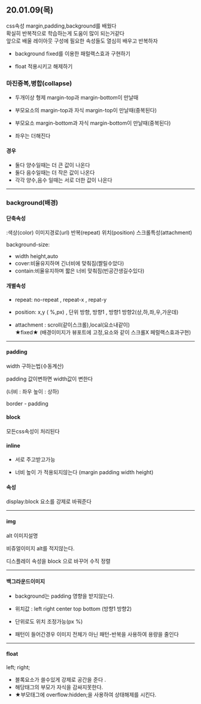 ## 20.01.09(목)

css속성 margin,padding,background를 배웠다   
확실히 반복적으로 학습하는게 도움이 많이 되는거같다   
앞으로 배울 레이아웃 구성에 필요한 속성들도 열심히 배우고 반복하자

+ background fixed를 이용한 패럴랙스효과 구현하기

+ float 적용시키고 해제하기




### 마진중복,병합(collapse)

+ 두개이상 형제 margin-top과 margin-bottom이 만날때

+ 부모요소의 margin-top과 자식 margin-top이 만날때(중복된다)

+ 부모요소 margin-bottom과 자식 margin-bottom이 만날때(중복된다)

+ 좌우는 더해진다

#### 경우
+ 둘다 양수일때는 더 큰 값이 나온다
+ 둘다 음수일때는 더 작은 값이 나온다
+ 각각 양수,음수 일때는 서로 더한 값이 나온다

---

### background(배경)

#### 단축속성

:색상(color) 이미지경로(url) 반복(repeat) 위치(position) 스크롤특성(attachment) 

background-size:   

+ width height,auto   
+ cover:비율유지하며 긴너비에 맞춰짐(짤릴수았다)   
+ contain:비율유지하며 짧은 너비 맞춰짐(빈공간생길수있다)

#### 개별속성

+ repeat: no-repeat , repeat-x , repat-y

+ position: x,y ( %,px) , 단위 방향, 방향1 , 방향1 방향2(상,하,좌,우,가운데) 

+ attachment : scroll(같이스크롤),local(요소내같이)   
★fixed★
(배경이미지가 뷰포트에 고정,요소와 같이 스크롤X 페럴랙스효과구현)


---

#### padding 

width  구하는법(수동계산)

padding 값이변하면 width값이 변한다

(너비 : 좌우 높이 : 상하) 

border - padding

#### block 

모든css속성이 처리된다 

#### inline 

+ 서로 주고받고가능 

+ 너비 높이 가 적용되지않는다
(margin padding width height)
 
#### 속성
display:block  요소를 강제로 바꿔준다 

---

#### img 

alt 이미지설명 

비쥬얼이미지 alt를 적지않는다.

디스플레이 속성을 block 으로 바꾸어 수직 정렬 

---

#### 백그라운드이미지 

+ background는 padding 영향을 받지않는다.

+ 위치값 : left right center top bottom (방향1 방향2) 

+ 단위로도 위치 조정가능(px %)

+ 패턴이 들어간경우 이미지 전체가 아닌 패턴-반복을 사용하여 용량을 줄인다

---

 #### float
 
left; right;

+ 블록요소가 쓸수있게 강제로 공간을 준다 .
+ 해당태그의 부모가 자식을 감싸지못한다.
+ ★부모태그에 overflow:hidden;을 사용하여 상태해제를 시킨다.
